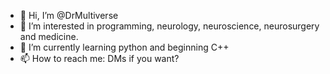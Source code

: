 - 👋 Hi, I’m @DrMultiverse
- 👀 I’m interested in programming, neurology, neuroscience, neurosurgery and medicine.
- 🌱 I’m currently learning python and beginning C++
- 📫 How to reach me: DMs if you want?

<!---
DrMultiverse/DrMultiverse is a ✨ special ✨ repository because its `README.md` (this file) appears on your GitHub profile.
You can click the Preview link to take a look at your changes.
--->
